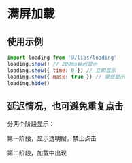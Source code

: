 # 满屏加载

## 使用示例

```js
import loading from '@/libs/loading'
loading.show() // 200ms延迟显示
loading.show({ time: 0 }) // 立即显示
loading.show({ mask: true }) // 蒙层显示
loading.hide()
```

## 延迟情况，也可避免重复点击

分两个阶段显示：

第一阶段，显示透明层，禁止点击

第二阶段，加载中出现
